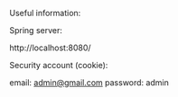 Useful information:

Spring server:

http://localhost:8080/

Security account (cookie):

email: admin@gmail.com
password: admin
